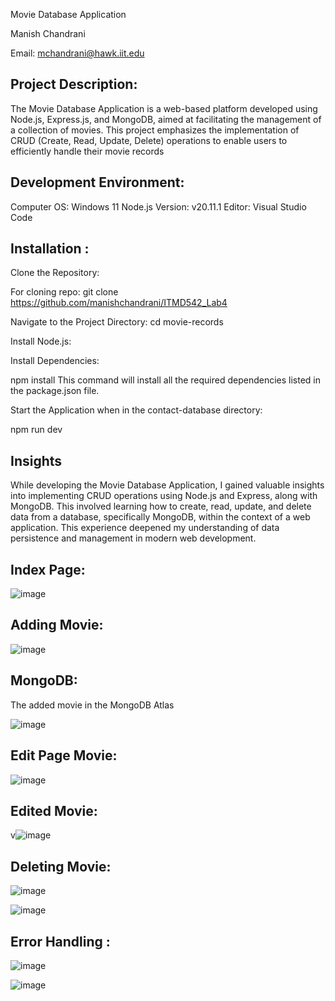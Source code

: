 Movie Database Application

 Manish Chandrani

Email: mchandrani@hawk.iit.edu


## Project Description:

The Movie Database Application is a web-based platform developed using Node.js, Express.js, and MongoDB, aimed at facilitating the management of a collection of movies. This project emphasizes the implementation of CRUD (Create, Read, Update, Delete) operations to enable users to efficiently handle their movie records

## Development Environment:

Computer OS: Windows 11 Node.js Version: v20.11.1 Editor: Visual Studio Code

## Installation :

Clone the Repository:

For cloning repo: git clone https://github.com/manishchandrani/ITMD542_Lab4

Navigate to the Project Directory: cd movie-records

Install Node.js:

Install Dependencies:

npm install This command will install all the required dependencies listed in the package.json file.

Start the Application when in the contact-database directory:

npm run dev


## Insights

While developing the Movie Database Application, I gained valuable insights into implementing CRUD operations using Node.js and Express, along with MongoDB. This involved learning how to create, read, update, and delete data from a database, specifically MongoDB, within the context of a web application. This experience deepened my understanding of data persistence and management in modern web development.


## Index Page:

![image](https://github.com/manishchandrani/ITMD542_Lab4/assets/142928384/43f38dda-6c11-4f9f-b058-ff6dc56d2c53)


## Adding Movie:

![image](https://github.com/manishchandrani/ITMD542_Lab4/assets/142928384/f577bf68-3eb5-484c-9c52-ceb2b3cacdcb)

## MongoDB: 

The added movie in the MongoDB Atlas 

![image](https://github.com/manishchandrani/ITMD542_Lab4/assets/142928384/6afaf545-afbd-4e4b-ba88-538e4d285b80)

## Edit Page Movie: 

![image](https://github.com/manishchandrani/ITMD542_Lab4/assets/142928384/fecda927-ac1e-41de-9efa-67f8308fb2f2)

## Edited Movie: 

v![image](https://github.com/manishchandrani/ITMD542_Lab4/assets/142928384/721fbcdd-dd1b-48b6-955c-edda05dd6c0b)

## Deleting Movie: 

![image](https://github.com/manishchandrani/ITMD542_Lab4/assets/142928384/19d46ed6-3018-419f-8a8f-b8486daf74cf)

![image](https://github.com/manishchandrani/ITMD542_Lab4/assets/142928384/1aeaa7fc-e1ee-44a7-a6d6-0fd75e0cf97f)

## Error Handling : 

![image](https://github.com/manishchandrani/ITMD542_Lab4/assets/142928384/7f8466ea-3765-4916-a3bb-bcd61a977b31)

![image](https://github.com/manishchandrani/ITMD542_Lab4/assets/142928384/00913f54-11f5-4455-abc0-5b8868b71e1e)







